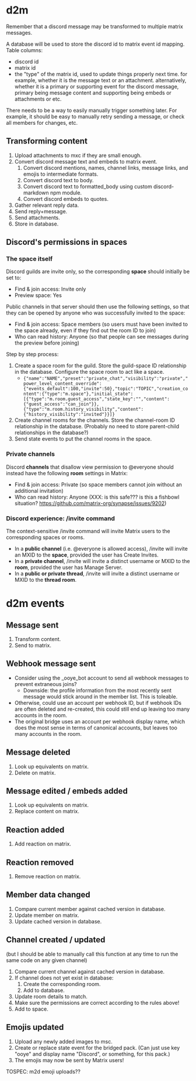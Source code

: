 # d2m

Remember that a discord message may be transformed to multiple matrix messages.

A database will be used to store the discord id to matrix event id mapping. Table columns:
- discord id
- matrix id
- the "type" of the matrix id, used to update things properly next time. for example, whether it is the message text or an attachment. alternatively, whether it is a primary or supporting event for the discord message, primary being message content and supporting being embeds or attachments or etc.

There needs to be a way to easily manually trigger something later. For example, it should be easy to manually retry sending a message, or check all members for changes, etc.

## Transforming content

1. Upload attachments to mxc if they are small enough.
2. Convert discord message text and embeds to matrix event.
	1. Convert discord mentions, names, channel links, message links, and emojis to intermediate formats.
	2. Convert discord text to body.
	3. Convert discord text to formatted_body using custom discord-markdown npm module.
	4. Convert discord embeds to quotes.
3. Gather relevant reply data.
4. Send reply+message.
5. Send attachments.
6. Store in database.

## Discord's permissions in spaces

### The space itself

Discord guilds are invite only, so the corresponding **space** should initially be set to:

- Find & join access: Invite only
- Preview space: Yes

Public channels in that server should then use the following settings, so that they can be opened by anyone who was successfully invited to the space:

- Find & join access: Space members (so users must have been invited to the space already, even if they find out the room ID to join)
- Who can read history: Anyone (so that people can see messages during the preview before joining)

Step by step process:

1. Create a space room for the guild. Store the guild-space ID relationship in the database. Configure the space room to act like a space.
	- `{"name":"NAME","preset":"private_chat","visibility":"private","power_level_content_override":{"events_default":100,"invite":50},"topic":"TOPIC","creation_content":{"type":"m.space"},"initial_state":[{"type":"m.room.guest_access","state_key":"","content":{"guest_access":"can_join"}},{"type":"m.room.history_visibility","content":{"history_visibility":"invited"}}]}`
2. Create channel rooms for the channels. Store the channel-room ID relationship in the database. (Probably no need to store parent-child relationships in the database?)
3. Send state events to put the channel rooms in the space.

### Private channels

Discord **channels** that disallow view permission to @everyone should instead have the following **room** settings in Matrix:

- Find & join access: Private (so space members cannot join without an additional invitation)
- Who can read history: Anyone (XXX: is this safe??? is this a fishbowl situation? https://github.com/matrix-org/synapse/issues/9202)

### Discord experience: /invite command

The context-sensitive /invite command will invite Matrix users to the corresponding spaces or rooms.

- In a **public channel** (i.e. @everyone is allowed access), /invite will invite an MXID to the **space**, provided the user has Create Invites.
- In a **private channel**, /invite will invite a distinct username or MXID to the **room**, provided the user has Manage Server.
- In a **public or private thread**, /invite will invite a distinct username or MXID to the **thread room**.

# d2m events

## Message sent

1. Transform content.
2. Send to matrix.

## Webhook message sent

- Consider using the _ooye_bot account to send all webhook messages to prevent extraneous joins?
	- Downside: the profile information from the most recently sent message would stick around in the member list. This is toleable.
- Otherwise, could use an account per webhook ID, but if webhook IDs are often deleted and re-created, this could still end up leaving too many accounts in the room.
- The original bridge uses an account per webhook display name, which does the most sense in terms of canonical accounts, but leaves too many accounts in the room.

## Message deleted

1. Look up equivalents on matrix.
2. Delete on matrix.

## Message edited / embeds added

1. Look up equivalents on matrix.
2. Replace content on matrix.

## Reaction added

1. Add reaction on matrix.

## Reaction removed

1. Remove reaction on matrix.

## Member data changed

1. Compare current member against cached version in database.
2. Update member on matrix.
3. Update cached version in database.

## Channel created / updated

(but I should be able to manually call this function at any time to run the same code on any given channel)

1. Compare current channel against cached version in database.
2. If channel does not yet exist in database:
	1. Create the corresponding room.
	2. Add to database.
3. Update room details to match.
4. Make sure the permissions are correct according to the rules above!
5. Add to space.

## Emojis updated

1. Upload any newly added images to msc.
2. Create or replace state event for the bridged pack. (Can just use key "ooye" and display name "Discord", or something, for this pack.)
3. The emojis may now be sent by Matrix users!

TOSPEC: m2d emoji uploads??
